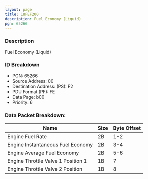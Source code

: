 ```yaml
---
layout: page
title: 18FEF200
description: Fuel Economy (Liquid)
pgn: 65266
---
```


### Description

Fuel Economy (Liquid)

### ID Breakdown
* PGN: 65266
* Source Address: 00
* Destination Address: (PS): F2
* PDU Format (PF): FE
* Data Page: b00
* Priority: 6
### Data Packet Breakdown:

| Name | Size | Byte Offset |
| ---- | ---- | ----------- |
| Engine Fuel Rate | 2B | 1-2 |
| Engine Instantaneous Fuel Economy | 2B | 3-4 |
| Engine Average Fuel Economy | 2B | 5-6 |
| Engine Throttle Valve 1 Position 1 | 1B | 7 |
| Engine Throttle Valve 2 Position | 1B | 8 |
